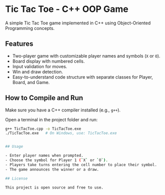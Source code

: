 # Tic Tac Toe - C++ OOP Game

A simple Tic Tac Toe game implemented in C++ using Object-Oriented Programming concepts.

## Features

- Two-player game with customizable player names and symbols (`X` or `O`).
- Board display with numbered cells.
- Input validation for moves.
- Win and draw detection.
- Easy-to-understand code structure with separate classes for Player, Board, and Game.

## How to Compile and Run

Make sure you have a C++ compiler installed (e.g., `g++`).

Open a terminal in the project folder and run:

```bash
g++ TicTacToe.cpp -o TicTacToe.exe
./TicTacToe.exe   # On Windows, use: TicTacToe.exe


## Usage

- Enter player names when prompted.
- Choose the symbol for Player 1 (`X` or `O`).
- Players take turns entering the cell number to place their symbol.
- The game announces the winner or a draw.

## License

This project is open source and free to use.
